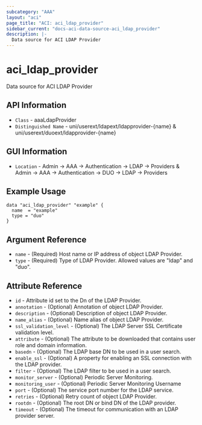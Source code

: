 ```yaml
---
subcategory: "AAA"
layout: "aci"
page_title: "ACI: aci_ldap_provider"
sidebar_current: "docs-aci-data-source-aci_ldap_provider"
description: |-
  Data source for ACI LDAP Provider
---
```


# aci_ldap_provider #
Data source for ACI LDAP Provider


## API Information ##
* `Class` - aaaLdapProvider
* `Distinguished Name` - uni/userext/ldapext/ldapprovider-{name} & uni/userext/duoext/ldapprovider-{name}

## GUI Information ##
* `Location` - Admin -> AAA -> Authentication -> LDAP -> Providers & Admin -> AAA -> Authentication -> DUO -> LDAP -> Providers

## Example Usage ##
```hcl
data "aci_ldap_provider" "example" {
  name  = "example"
  type = "duo"
}
```

## Argument Reference ##
* `name` - (Required) Host name or IP address of object LDAP Provider.
* `type` - (Required) Type of LDAP Provider. Allowed values are "ldap" and "duo".

## Attribute Reference ##
* `id` - Attribute id set to the Dn of the LDAP Provider.
* `annotation` - (Optional) Annotation of object LDAP Provider.
* `description` - (Optional) Description of object LDAP Provider.
* `name_alias` - (Optional) Name alias of object LDAP Provider.
* `ssl_validation_level` - (Optional) The LDAP Server SSL Certificate validation level. 
* `attribute` - (Optional) The attribute to be downloaded that contains user role and domain information.
* `basedn` - (Optional) The LDAP base DN to be used in a user search. 
* `enable_ssl` - (Optional) A property for enabling an SSL connection with the LDAP provider. 
* `filter` - (Optional) The LDAP filter to be used in a user search. 
* `monitor_server` - (Optional) Periodic Server Monitoring. 
* `monitoring_user` - (Optional) Periodic Server Monitoring Username
* `port` - (Optional) The service port number for the LDAP service. 
* `retries` - (Optional) Retry count of object LDAP Provider. 
* `rootdn` - (Optional) The root DN or bind DN of the LDAP provider.
* `timeout` - (Optional) The timeout for communication with an LDAP provider server. 

